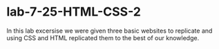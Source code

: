 # lab-7-25-HTML-CSS-2

In this lab excersise we were given three basic websites to replicate and using CSS and HTML replicated them to the best of our knowledge.

